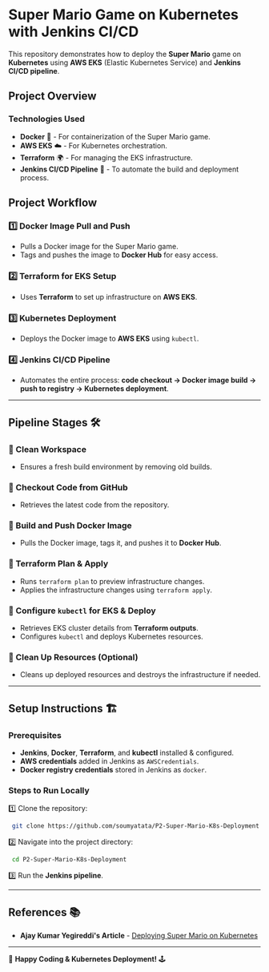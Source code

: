 # **Super Mario Game on Kubernetes with Jenkins CI/CD**

This repository demonstrates how to deploy the **Super Mario** game on **Kubernetes** using **AWS EKS** (Elastic Kubernetes Service) and **Jenkins CI/CD pipeline**.

## **Project Overview**

### **Technologies Used**
- **Docker** 🐳 - For containerization of the Super Mario game.
- **AWS EKS** ☁️ - For Kubernetes orchestration.
- **Terraform** 🌍 - For managing the EKS infrastructure.
- **Jenkins CI/CD Pipeline** 🚀 - To automate the build and deployment process.

## **Project Workflow**

### **1️⃣ Docker Image Pull and Push**
- Pulls a Docker image for the Super Mario game.
- Tags and pushes the image to **Docker Hub** for easy access.

### **2️⃣ Terraform for EKS Setup**
- Uses **Terraform** to set up infrastructure on **AWS EKS**.

### **3️⃣ Kubernetes Deployment**
- Deploys the Docker image to **AWS EKS** using `kubectl`.

### **4️⃣ Jenkins CI/CD Pipeline**
- Automates the entire process: **code checkout → Docker image build → push to registry → Kubernetes deployment**.

---

## **Pipeline Stages** 🛠️

### **🔹 Clean Workspace**
- Ensures a fresh build environment by removing old builds.

### **🔹 Checkout Code from GitHub**
- Retrieves the latest code from the repository.

### **🔹 Build and Push Docker Image**
- Pulls the Docker image, tags it, and pushes it to **Docker Hub**.

### **🔹 Terraform Plan & Apply**
- Runs `terraform plan` to preview infrastructure changes.
- Applies the infrastructure changes using `terraform apply`.

### **🔹 Configure `kubectl` for EKS & Deploy**
- Retrieves EKS cluster details from **Terraform outputs**.
- Configures `kubectl` and deploys Kubernetes resources.

### **🔹 Clean Up Resources** (Optional)
- Cleans up deployed resources and destroys the infrastructure if needed.

---

## **Setup Instructions 🏗️**

### **Prerequisites**
- **Jenkins**, **Docker**, **Terraform**, and **kubectl** installed & configured.
- **AWS credentials** added in Jenkins as `AWSCredentials`.
- **Docker registry credentials** stored in Jenkins as `docker`.

### **Steps to Run Locally**
1️⃣ Clone the repository:
```bash
 git clone https://github.com/soumyatata/P2-Super-Mario-K8s-Deployment
```
2️⃣ Navigate into the project directory:
```bash
 cd P2-Super-Mario-K8s-Deployment
```
3️⃣ Run the **Jenkins pipeline**.

---

## **References 📚**

- **Ajay Kumar Yegireddi's Article** - [Deploying Super Mario on Kubernetes](https://mrcloudbook.com/deploying-super-mario-on-kubernetes/)

---

🚀 **Happy Coding & Kubernetes Deployment!** 🕹️
